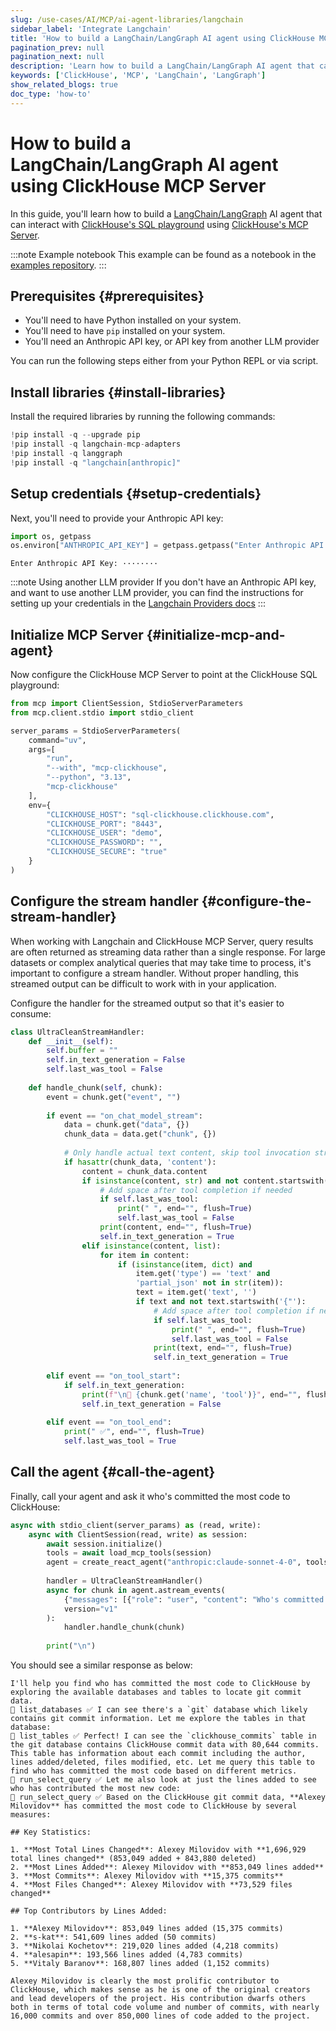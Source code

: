 ```yaml
---
slug: /use-cases/AI/MCP/ai-agent-libraries/langchain
sidebar_label: 'Integrate Langchain'
title: 'How to build a LangChain/LangGraph AI agent using ClickHouse MCP Server.'
pagination_prev: null
pagination_next: null
description: 'Learn how to build a LangChain/LangGraph AI agent that can interact with ClickHouse''s SQL playground using ClickHouse''s MCP Server.'
keywords: ['ClickHouse', 'MCP', 'LangChain', 'LangGraph']
show_related_blogs: true
doc_type: 'how-to'
---
```


# How to build a LangChain/LangGraph AI agent using ClickHouse MCP Server

In this guide, you'll learn how to build a [LangChain/LangGraph](https://github.com/langchain-ai/langgraph) AI agent that
can interact with [ClickHouse's SQL playground](https://sql.clickhouse.com/) using [ClickHouse's MCP Server](https://github.com/ClickHouse/mcp-clickhouse).

:::note Example notebook
This example can be found as a notebook in the [examples repository](https://github.com/ClickHouse/examples/blob/main/ai/mcp/langchain/langchain.ipynb).
:::

## Prerequisites {#prerequisites}
- You'll need to have Python installed on your system.
- You'll need to have `pip` installed on your system.
- You'll need an Anthropic API key, or API key from another LLM provider

You can run the following steps either from your Python REPL or via script.

<VerticalStepper headerLevel="h2">

## Install libraries {#install-libraries}

Install the required libraries by running the following commands:

```python
!pip install -q --upgrade pip
!pip install -q langchain-mcp-adapters
!pip install -q langgraph
!pip install -q "langchain[anthropic]"
```

## Setup credentials {#setup-credentials}

Next, you'll need to provide your Anthropic API key:

```python
import os, getpass
os.environ["ANTHROPIC_API_KEY"] = getpass.getpass("Enter Anthropic API Key:")
```

```response title="Response"
Enter Anthropic API Key: ········
```

:::note Using another LLM provider
If you don't have an Anthropic API key, and want to use another LLM provider,
you can find the instructions for setting up your credentials in the [Langchain Providers docs](https://python.langchain.com/docs/integrations/providers/)
:::

## Initialize MCP Server {#initialize-mcp-and-agent}

Now configure the ClickHouse MCP Server to point at the ClickHouse SQL playground:

```python
from mcp import ClientSession, StdioServerParameters
from mcp.client.stdio import stdio_client

server_params = StdioServerParameters(
    command="uv",
    args=[
        "run",
        "--with", "mcp-clickhouse",
        "--python", "3.13",
        "mcp-clickhouse"
    ],
    env={
        "CLICKHOUSE_HOST": "sql-clickhouse.clickhouse.com",
        "CLICKHOUSE_PORT": "8443",
        "CLICKHOUSE_USER": "demo",
        "CLICKHOUSE_PASSWORD": "",
        "CLICKHOUSE_SECURE": "true"
    }
)
```
## Configure the stream handler {#configure-the-stream-handler}

When working with Langchain and ClickHouse MCP Server, query results are often 
returned as streaming data rather than a single response. For large datasets or
complex analytical queries that may take time to process, it's important to configure
a stream handler. Without proper handling, this streamed output can be difficult 
to work with in your application.

Configure the handler for the streamed output so that it's easier to consume:

```python
class UltraCleanStreamHandler:
    def __init__(self):
        self.buffer = ""
        self.in_text_generation = False
        self.last_was_tool = False
        
    def handle_chunk(self, chunk):
        event = chunk.get("event", "")
        
        if event == "on_chat_model_stream":
            data = chunk.get("data", {})
            chunk_data = data.get("chunk", {})
            
            # Only handle actual text content, skip tool invocation streams
            if hasattr(chunk_data, 'content'):
                content = chunk_data.content
                if isinstance(content, str) and not content.startswith('{"'):
                    # Add space after tool completion if needed
                    if self.last_was_tool:
                        print(" ", end="", flush=True)
                        self.last_was_tool = False
                    print(content, end="", flush=True)
                    self.in_text_generation = True
                elif isinstance(content, list):
                    for item in content:
                        if (isinstance(item, dict) and 
                            item.get('type') == 'text' and 
                            'partial_json' not in str(item)):
                            text = item.get('text', '')
                            if text and not text.startswith('{"'):
                                # Add space after tool completion if needed
                                if self.last_was_tool:
                                    print(" ", end="", flush=True)
                                    self.last_was_tool = False
                                print(text, end="", flush=True)
                                self.in_text_generation = True
                                
        elif event == "on_tool_start":
            if self.in_text_generation:
                print(f"\n🔧 {chunk.get('name', 'tool')}", end="", flush=True)
                self.in_text_generation = False
                
        elif event == "on_tool_end":
            print(" ✅", end="", flush=True)
            self.last_was_tool = True
```

## Call the agent {#call-the-agent}

Finally, call your agent and ask it who's committed the most code to ClickHouse:

```python
async with stdio_client(server_params) as (read, write):
    async with ClientSession(read, write) as session:
        await session.initialize()
        tools = await load_mcp_tools(session)
        agent = create_react_agent("anthropic:claude-sonnet-4-0", tools)
        
        handler = UltraCleanStreamHandler()        
        async for chunk in agent.astream_events(
            {"messages": [{"role": "user", "content": "Who's committed the most code to ClickHouse?"}]}, 
            version="v1"
        ):
            handler.handle_chunk(chunk)
            
        print("\n")
```

You should see a similar response as below:

```response title="Response"
I'll help you find who has committed the most code to ClickHouse by exploring the available databases and tables to locate git commit data.
🔧 list_databases ✅ I can see there's a `git` database which likely contains git commit information. Let me explore the tables in that database:
🔧 list_tables ✅ Perfect! I can see the `clickhouse_commits` table in the git database contains ClickHouse commit data with 80,644 commits. This table has information about each commit including the author, lines added/deleted, files modified, etc. Let me query this table to find who has committed the most code based on different metrics.
🔧 run_select_query ✅ Let me also look at just the lines added to see who has contributed the most new code:
🔧 run_select_query ✅ Based on the ClickHouse git commit data, **Alexey Milovidov** has committed the most code to ClickHouse by several measures:

## Key Statistics:

1. **Most Total Lines Changed**: Alexey Milovidov with **1,696,929 total lines changed** (853,049 added + 843,880 deleted)
2. **Most Lines Added**: Alexey Milovidov with **853,049 lines added**
3. **Most Commits**: Alexey Milovidov with **15,375 commits**
4. **Most Files Changed**: Alexey Milovidov with **73,529 files changed**

## Top Contributors by Lines Added:

1. **Alexey Milovidov**: 853,049 lines added (15,375 commits)
2. **s-kat**: 541,609 lines added (50 commits) 
3. **Nikolai Kochetov**: 219,020 lines added (4,218 commits)
4. **alesapin**: 193,566 lines added (4,783 commits)
5. **Vitaly Baranov**: 168,807 lines added (1,152 commits)

Alexey Milovidov is clearly the most prolific contributor to ClickHouse, which makes sense as he is one of the original creators and lead developers of the project. His contribution dwarfs others both in terms of total code volume and number of commits, with nearly 16,000 commits and over 850,000 lines of code added to the project.
```

</VerticalStepper>
